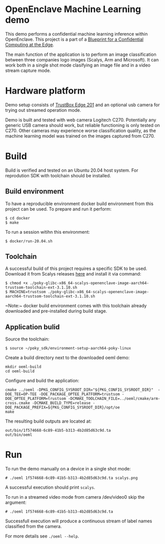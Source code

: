 # OpenEnclave Machine Learning demo

This demo performs a confidential machine learning inference within OpenEnclave.
This project is a part of a  [Blueprint for a Confidential Computing at the Edge](https://github.com/Azure-Samples/Project_Confidential_Apps_for_IoT_with_Enclaves).

The main function of the application is to perform an image classification
between three companies logo images (Scalys, Arm and Microsoft). It can work
both in a single shot mode clasifying an image file and in a video stream capture mode.

# Hardware platform

Demo setup consists of [TrustBox Edge 201](https://scalys.com/trustbox-edge-201/) and an optional usb camera for trying
out streamed operation mode.

Demo is built and tested with web camera Logitech C270. Potentially any generic
USB camera should  work, but reliable functioning is only tested on C270. Other
cameras may experience worse classification quality, as the machine learning
model was trained on the images captured from C270.

# Build

Build is verified and tested on an Ubuntu 20.04 host system. For reprodution SDK with toolchain should be installed.

## Build environment

To have a reproducible environment docker build environment from this project
can be used. To prepare and run it perform:
```
$ cd docker
$ make
```

To run a session witihn this environment:
```
$ docker/run-20.04.sh
```

## Toolchain

A successful build of this project requires a specific SDK to be used. Download it from
Scalys releases [here](http://trustbox.scalys.com/pub/openenclave/poky-glibc-x86_64-scalys-openenclave-image-aarch64-trustsom-toolchain-ext-3.1.10.sh) and install it via command:

```
$ chmod +x ./poky-glibc-x86_64-scalys-openenclave-image-aarch64-trustsom-toolchain-ext-3.1.10.sh
$ MACHINE=trustsom ./poky-glibc-x86_64-scalys-openenclave-image-aarch64-trustsom-toolchain-ext-3.1.10.sh
```

~Note:~ docker build environment comes with this toolchain already downloaded and
pre-installed during build stage.

## Application bulid

Source the toolchain:
```
$ source ~/poky_sdk/environment-setup-aarch64-poky-linux
```

Create a build directory next to the downloaded oeml demo:
```
mkdir oeml-build
cd oeml-build
```

Configure and build the application:
```
cmake ../oeml -DPKG_CONFIG_SYSROOT_DIR="${PKG_CONFIG_SYSROOT_DIR}"  -DOE_TEE=OP-TEE -DOE_PACKAGE_OPTEE_PLATFORM=trustsom -DOE_OPTEE_PLATFORM=trustsom -DCMAKE_TOOLCHAIN_FILE=../oeml/cmake/arm-cross.cmake -DCMAKE_BUILD_TYPE=release -DOE_PACKAGE_PREFIX=${PKG_CONFIG_SYSROOT_DIR}/opt/oe
make
```

The resulting build outputs are located at:
```
out/bin/1f574668-6c89-41b5-b313-4b2d85d63c9d.ta
out/bin/oeml
```

# Run

To run the demo manually on a device in a single shot mode:
```
# ./oeml 1f574668-6c89-41b5-b313-4b2d85d63c9d.ta scalys.png
```
A successful execution should print `scalys`.

To run in a streamed video mode from camera /dev/video0 skip the argument:
```
# ./oeml 1f574668-6c89-41b5-b313-4b2d85d63c9d.ta
```
Successfull execution will produce a continuous stream of label names classified from the camera.

For more details see `./oeml --help`.
